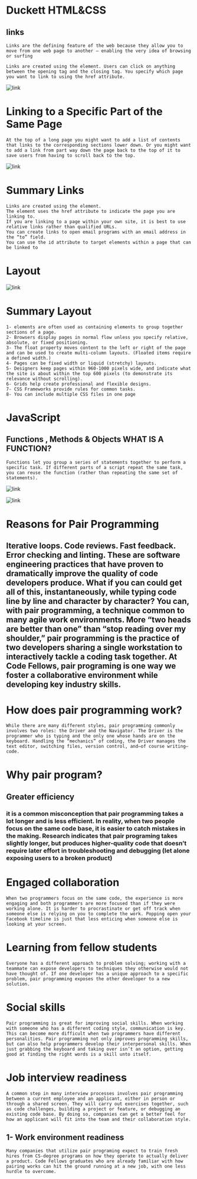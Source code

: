 # Duckett HTML&CSS
## links
    Links are the defining feature of the web because they allow you to move from one web page to another — enabling the very idea of browsing or surfing

    Links are created using the element. Users can click on anything between the opening tag and the closing tag. You specify which page you want to link to using the href attribute.

![link](imag/link.jpg)

# Linking to a Specific Part of the Same Page

    At the top of a long page you might want to add a list of contents that links to the corresponding sections lower down. Or you might want to add a link from part way down the page back to the top of it to save users from having to scroll back to the top.

![link](imag/23.jpg)

# Summary Links
    Links are created using the element.
    The element uses the href attribute to indicate the page you are linking to.
    If you are linking to a page within your own site, it is best to use relative links rather than qualified URLs.
    You can create links to open email programs with an email address in the “to” field.
    You can use the id attribute to target elements within a page that can be linked to

# Layout
![link](imag/layout.png)

# Summary Layout
    1- elements are often used as containing elements to group together sections of a page.
    2- Browsers display pages in normal flow unless you specify relative, absolute, or fixed positioning.
    3- The float property moves content to the left or right of the page and can be used to create multi-column layouts. (Floated items require a defined width.)
    4- Pages can be fixed width or liquid (stretchy) layouts.
    5- Designers keep pages within 960-1000 pixels wide, and indicate what the site is about within the top 600 pixels (to demonstrate its relevance without scrolling).
    6- Grids help create professional and flexible designs.
    7- CSS Frameworks provide rules for common tasks.
    8- You can include multiple CSS files in one page


#  JavaScript
## Functions , Methods & Objects WHAT IS A FUNCTION?

    Functions let you group a series of statements together to perform a specific task. If different parts of a script repeat the same task, you can reuse the function (rather than repeating the same set of statements).

![link](imag/function.png)


![link](imag/callfun.png)

# Reasons for Pair Programming
## Iterative loops. Code reviews. Fast feedback. Error checking and linting. These are software engineering practices that have proven to dramatically improve the quality of code developers produce. What if you can could get all of this, instantaneously, while typing code line by line and character by character? You can, with pair programming, a technique common to many agile work environments. More “two heads are better than one” than “stop reading over my shoulder,” pair programming is the practice of two developers sharing a single workstation to interactively tackle a coding task together. At Code Fellows, pair programing is one way we foster a collaborative environment while developing key industry skills.

# How does pair programming work?
    While there are many different styles, pair programming commonly involves two roles: the Driver and the Navigator. The Driver is the programmer who is typing and the only one whose hands are on the keyboard. Handling the “mechanics” of coding, the Driver manages the text editor, switching files, version control, and—of course writing—code.

# Why pair program?
## Greater efficiency
### it is a common misconception that pair programming takes a lot longer and is less efficient. In reality, when two people focus on the same code base, it is easier to catch mistakes in the making. Research indicates that pair programing takes slightly longer, but produces higher-quality code that doesn’t require later effort in troubleshooting and debugging (let alone exposing users to a broken product)

# Engaged collaboration
    When two programmers focus on the same code, the experience is more engaging and both programmers are more focused than if they were working alone. It is harder to procrastinate or get off track when someone else is relying on you to complete the work. Popping open your Facebook timeline is just that less enticing when someone else is looking at your screen.

# Learning from fellow students
    Everyone has a different approach to problem solving; working with a teammate can expose developers to techniques they otherwise would not have thought of. If one developer has a unique approach to a specific problem, pair programming exposes the other developer to a new solution.

# Social skills
    Pair programming is great for improving social skills. When working with someone who has a different coding style, communication is key. This can become more difficult when two programmers have different personalities. Pair programming not only improves programming skills, but can also help programmers develop their interpersonal skills. When just grabbing the keyboard and taking over isn’t an option, getting good at finding the right words is a skill unto itself.

# Job interview readiness
    A common step in many interview processes involves pair programming between a current employee and an applicant, either in person or through a shared screen. They will carry out exercises together, such as code challenges, building a project or feature, or debugging an existing code base. By doing so, companies can get a better feel for how an applicant will fit into the team and their collaboration style.

## 1- Work environment readiness
    Many companies that utilize pair programing expect to train fresh hires from CS-degree programs on how they operate to actually deliver a product. Code Fellows graduates who are already familiar with how pairing works can hit the ground running at a new job, with one less hurdle to overcome.
